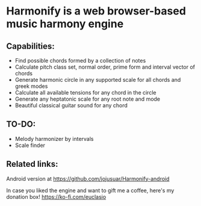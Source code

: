 Harmonify is a web browser-based music harmony engine
=========================================

Capabilities: 
--------------------
- Find possible chords formed by a collection of notes
- Calculate pitch class set, normal order, prime form and interval vector of chords
- Generate harmonic circle in any supported scale for all chords and greek modes
- Calculate all available tensions for any chord in the circle
- Generate any heptatonic scale for any root note and mode
- Beautiful classical guitar sound for any chord

TO-DO:
--------------------
- Melody harmonizer by intervals
- Scale finder

Related links:
--------------------

Android version at https://github.com/jojusuar/Harmonify-android

In case you liked the engine and want to gift me a coffee, here's my donation box! https://ko-fi.com/euclasio
